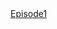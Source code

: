 <!DOCTYPEhtml>
<html>

<title>
  <head> Episodes </head>
</title>

<body>
  <a href="/">
            Episode1
        </a>
</body>


</html>
